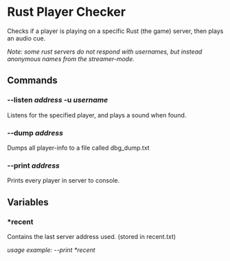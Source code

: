 # Rust Player Checker

Checks if a player is playing on a specific Rust (the game) server, then plays an audio cue.

_Note: some rust servers do not respond with usernames, but instead anonymous names from the streamer-mode._

## Commands

### **--listen** _address_ **-u** _username_

Listens for the specified player, and plays a sound when found.

### **--dump** _address_

Dumps all player-info to a file called dbg_dump.txt

### **--print** _address_

Prints every player in server to console.

## Variables

### \*recent

Contains the last server address used. (stored in recent.txt)

_usage example: --print *recent_
